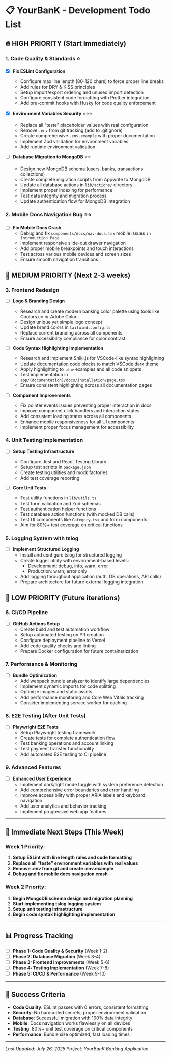 # 📋 YourBanK - Development Todo List

## 🔥 **HIGH PRIORITY** (Start Immediately)

### **1. Code Quality & Standards** ⭐

- [x] **Fix ESLint Configuration**
  - Configure max line length (80-120 chars) to force proper line breaks
  - Add rules for DRY & KISS principles
  - Setup import/export ordering and unused import detection
  - Configure consistent code formatting with Prettier integration
  - Add pre-commit hooks with Husky for code quality enforcement

- [x] **Environment Variables Security** ⭐⭐⭐
  - Replace all "teste" placeholder values with real configuration
  - Remove `.env` from git tracking (add to .gitignore)
  - Create comprehensive `.env.example` with proper documentation
  - Implement Zod validation for environment variables
  - Add runtime environment validation

- [ ] **Database Migration to MongoDB** ⭐⭐
  - Design new MongoDB schema (users, banks, transactions collections)
  - Create complete migration scripts from Appwrite to MongoDB
  - Update all database actions in `lib/actions/` directory
  - Implement proper indexing for performance
  - Test data integrity and migration process
  - Update authentication flow for MongoDB integration

### **2. Mobile Docs Navigation Bug** ⭐⭐

- [ ] **Fix Mobile Docs Crash**
  - Debug and fix `components/docs/nav-docs.tsx` mobile issues
    `in Introduction Page`
  - Implement responsive slide-out drawer navigation
  - Add proper mobile breakpoints and touch interactions
  - Test across various mobile devices and screen sizes
  - Ensure smooth navigation transitions

## 🎯 **MEDIUM PRIORITY** (Next 2-3 weeks)

### **3. Frontend Redesign**

- [ ] **Logo & Branding Design**
  - Research and create modern banking color palette using tools like Coolors.co
    or Adobe Color
  - Design unique yet simple logo concept
  - Update brand colors in `tailwind.config.ts`
  - Replace current branding across all components
  - Ensure accessibility compliance for color contrast

- [ ] **Code Syntax Highlighting Implementation**
  - Research and implement Shiki.js for VSCode-like syntax highlighting
  - Update documentation code blocks to match VSCode dark theme
  - Apply highlighting to `.env` examples and all code snippets
  - Test implementation in `app/(documentation)/docs/installation/page.tsx`
  - Ensure consistent highlighting across all documentation pages

- [ ] **Component Improvements**
  - Fix pointer events issues preventing proper interaction in docs
  - Improve component click handlers and interaction states
  - Add consistent loading states across all components
  - Enhance mobile responsiveness for all UI components
  - Implement proper focus management for accessibility

### **4. Unit Testing Implementation**

- [ ] **Setup Testing Infrastructure**
  - Configure Jest and React Testing Library
  - Setup test scripts in `package.json`
  - Create testing utilities and mock factories
  - Add test coverage reporting

- [ ] **Core Unit Tests**
  - Test utility functions in `lib/utils.ts`
  - Test form validation and Zod schemas
  - Test authentication helper functions
  - Test database action functions (with mocked DB calls)
  - Test UI components like `Category.tsx` and form components
  - Aim for 80%+ test coverage on critical functions

### **5. Logging System with tslog**

- [ ] **Implement Structured Logging**
  - Install and configure tslog for structured logging
  - Create logger utility with environment-based levels:
    - Development: debug, info, warn, error
    - Production: warn, error only
  - Add logging throughout application (auth, DB operations, API calls)
  - Prepare architecture for future external logging integration

## 🚀 **LOW PRIORITY** (Future iterations)

### **6. CI/CD Pipeline**

- [ ] **GitHub Actions Setup**
  - Create build and test automation workflow
  - Setup automated testing on PR creation
  - Configure deployment pipeline to Vercel
  - Add code quality checks and linting
  - Prepare Docker configuration for future containerization

### **7. Performance & Monitoring**

- [ ] **Bundle Optimization**
  - Add webpack bundle analyzer to identify large dependencies
  - Implement dynamic imports for code splitting
  - Optimize images and static assets
  - Add performance monitoring and Core Web Vitals tracking
  - Consider implementing service worker for caching

### **8. E2E Testing (After Unit Tests)**

- [ ] **Playwright E2E Tests**
  - Setup Playwright testing framework
  - Create tests for complete authentication flow
  - Test banking operations and account linking
  - Test payment transfer functionality
  - Add automated E2E testing to CI pipeline

### **9. Advanced Features**

- [ ] **Enhanced User Experience**
  - Implement dark/light mode toggle with system preference detection
  - Add comprehensive error boundaries and error handling
  - Improve accessibility with proper ARIA labels and keyboard navigation
  - Add user analytics and behavior tracking
  - Implement progressive web app features

---

## 🔧 **Immediate Next Steps** (This Week)

### **Week 1 Priority:**

1. **Setup ESLint with line length rules and code formatting**
2. **Replace all "teste" environment variables with real values**
3. **Remove .env from git and create .env.example**
4. **Debug and fix mobile docs navigation crash**

### **Week 2 Priority:**

1. **Begin MongoDB schema design and migration planning**
2. **Start implementing tslog logging system**
3. **Setup unit testing infrastructure**
4. **Begin code syntax highlighting implementation**

---

## 📊 **Progress Tracking**

- [ ] **Phase 1: Code Quality & Security** (Week 1-2)
- [ ] **Phase 2: Database Migration** (Week 3-4)
- [ ] **Phase 3: Frontend Improvements** (Week 5-6)
- [ ] **Phase 4: Testing Implementation** (Week 7-8)
- [ ] **Phase 5: CI/CD & Performance** (Week 9-10)

---

## 🎯 **Success Criteria**

- **Code Quality**: ESLint passes with 0 errors, consistent formatting
- **Security**: No hardcoded secrets, proper environment validation
- **Database**: Successful migration with 100% data integrity
- **Mobile**: Docs navigation works flawlessly on all devices
- **Testing**: 80%+ unit test coverage on critical components
- **Performance**: Bundle size optimized, fast loading times

---

_Last Updated: July 26, 2025_ _Project: YourBanK Banking Application_
